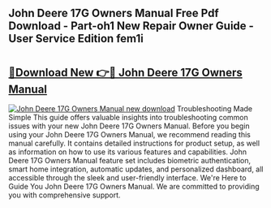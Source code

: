 ## John Deere 17G Owners Manual Free Pdf Download - Part-oh1 New Repair Owner Guide - User Service Edition fem1i

# <h2><a href="http://bc91223.oget.top/?id=John+Deere+17G+Owners+Manual">🔗Download New 👉🔴 John Deere 17G Owners Manual</a></h2>

[![John Deere 17G Owners Manual new download](https://i.imgur.com/5g1atiW.png)](http://bc91223.oget.top/?id=John+Deere+17G+Owners+Manual)
Troubleshooting Made Simple This guide offers valuable insights into troubleshooting common issues with your new John Deere 17G Owners Manual. Before you begin using your John Deere 17G Owners Manual, we recommend reading this manual carefully. It contains detailed instructions for product setup, as well as information on how to use its various features and capabilities. John Deere 17G Owners Manual feature set includes biometric authentication, smart home integration, automatic updates, and personalized dashboard, all accessible through the sleek and user-friendly interface. We're Here to Guide You John Deere 17G Owners Manual. We are committed to providing you with comprehensive support.
